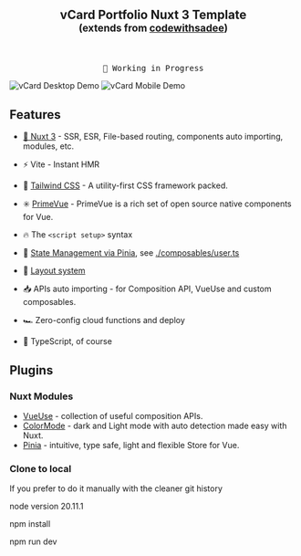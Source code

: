 <h2 align="center">

vCard Portfolio Nuxt 3 Template<br>
<small>(extends from [codewithsadee](https://github.com/codewithsadee/vcard-personal-portfolio))</small>

</h2><br>

<pre align="center">
🧪 Working in Progress
</pre>

![vCard Desktop Demo](https://github.com/codewithsadee/vcard-personal-portfolio/raw/master/website-demo-image/desktop.png)
![vCard Mobile Demo](https://github.com/codewithsadee/vcard-personal-portfolio/raw/master/website-demo-image/mobile.png)

## Features

- [💚 Nuxt 3](https://v3.nuxtjs.org) - SSR, ESR, File-based routing, components auto importing, modules, etc.

- ⚡️ Vite - Instant HMR

- 🎨 [Tailwind CSS](https://github.com/tailwindcss) - A utility-first CSS framework packed.

- :eight_spoked_asterisk: [PrimeVue](https://www.primefaces.org/primevue/) - PrimeVue is a rich set of open source native components for Vue.

- 🔥 The `<script setup>` syntax

- 🍍 [State Management via Pinia](https://pinia.esm.dev), see [./composables/user.ts](./composables/user.ts)

- 📑 [Layout system](./layouts)

- 📥 APIs auto importing - for Composition API, VueUse and custom composables.

- 🏎 Zero-config cloud functions and deploy

- 🦾 TypeScript, of course

## Plugins

### Nuxt Modules

- [VueUse](https://github.com/vueuse/vueuse) - collection of useful composition APIs.
- [ColorMode](https://github.com/nuxt-community/color-mode-module) - dark and Light mode with auto detection made easy with Nuxt.
- [Pinia](https://pinia.esm.dev/) - intuitive, type safe, light and flexible Store for Vue.

### Clone to local

If you prefer to do it manually with the cleaner git history

node version 20.11.1

npm install

npm run dev
